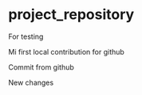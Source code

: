 # project_repository
For testing

Mi first local contribution for github

Commit from github

New changes
